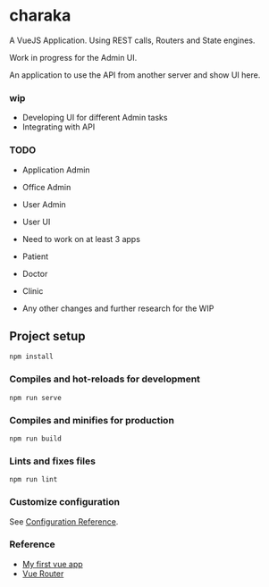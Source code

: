 # charaka

A VueJS Application. Using REST calls, Routers and State engines.

Work in progress for the Admin UI.

An application to use the API from another server and show UI here.

### wip
 - Developing UI for different Admin tasks
 - Integrating with API 

### TODO

 - Application Admin
 - Office Admin
 - User Admin
 - User UI

 - Need to work on at least 3 apps
  - Patient
  - Doctor
  - Clinic
 
 - Any other changes and further research for the WIP



## Project setup
```
npm install
```

### Compiles and hot-reloads for development
```
npm run serve
```

### Compiles and minifies for production
```
npm run build
```

### Lints and fixes files
```
npm run lint
```

### Customize configuration
See [Configuration Reference](https://cli.vuejs.org/config/).


### Reference

 - [My first vue app][1]
 - [Vue Router][v-2]

















[1]: https://github.com/saumya/Vue101
[v-2]: https://router.vuejs.org/